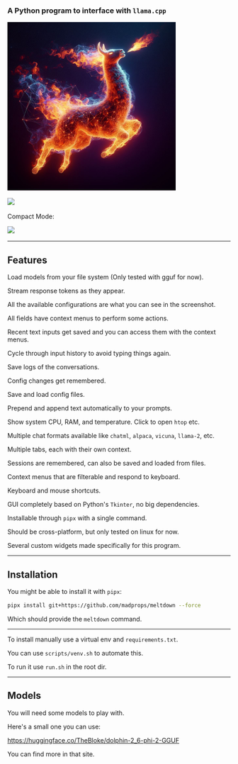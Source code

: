 ### A Python program to interface with `llama.cpp`

<img src="media/image.jpg" width="380">

![](https://i.imgur.com/jqw6tut.jpg)

Compact Mode:

![](https://i.imgur.com/RQh9bQL.jpg)

---

## Features

Load models from your file system (Only tested with gguf for now).

Stream response tokens as they appear.

All the available configurations are what you can see in the screenshot.

All fields have context menus to perform some actions.

Recent text inputs get saved and you can access them with the context menus.

Cycle through input history to avoid typing things again.

Save logs of the conversations.

Config changes get remembered.

Save and load config files.

Prepend and append text automatically to your prompts.

Show system CPU, RAM, and temperature. Click to open `htop` etc.

Multiple chat formats available like `chatml`, `alpaca`, `vicuna`, `llama-2`, etc.

Multiple tabs, each with their own context.

Sessions are remembered, can also be saved and loaded from files.

Context menus that are filterable and respond to keyboard.

Keyboard and mouse shortcuts.

GUI completely based on Python's `Tkinter`, no big dependencies.

Installable through `pipx` with a single command.

Should be cross-platform, but only tested on linux for now.

Several custom widgets made specifically for this program.

---

## Installation

You might be able to install it with `pipx`:

```sh
pipx install git+https://github.com/madprops/meltdown --force
```

Which should provide the `meltdown` command.

---

To install manually use a virtual env and `requirements.txt`.

You can use `scripts/venv.sh` to automate this.

To run it use `run.sh` in the root dir.

---

## Models

You will need some models to play with.

Here's a small one you can use:

https://huggingface.co/TheBloke/dolphin-2_6-phi-2-GGUF

You can find more in that site.